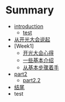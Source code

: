 # Summary

* [introduction](README.md)
   * [test](source/part1/issue.md)
* [从开光大会说起](source/part1/开光大会心得.md)
* [Week1]
   * [开光大会心得](source/part1/开光大会心得.md)
   * [一些基本介绍](source/part1/一些基本介绍.md)
   * [从基本步骤着手](source/part1/从基本步骤着手.md)
* [part2](./source/part2/introduction)
   * [part2.2](./source/part2/1.md)
* [结尾](./source/end.md)
* test

